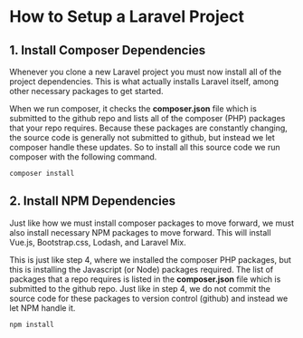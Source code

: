 <h1>How to Setup a Laravel Project</h1>

<h2>1. Install Composer Dependencies</h2>	
	<p>
	Whenever you clone a new Laravel project you must now install all of the project dependencies. This is what actually installs Laravel itself, among other necessary packages to get started.

When we run composer, it checks the <strong>composer.json</strong> file which is submitted to the github repo and lists all of the composer (PHP) packages that your repo requires. Because these packages are constantly changing, the source code is generally not submitted to github, but instead we let composer handle these updates. So to install all this source code we run composer with the following command.

	composer install
</p>

<h2>2. Install NPM Dependencies</h2>	
	<p>
	Just like how we must install composer packages to move forward, we must also install necessary NPM packages to move forward. This will install Vue.js, Bootstrap.css, Lodash, and Laravel Mix.

This is just like step 4, where we installed the composer PHP packages, but this is installing the Javascript (or Node) packages required. The list of packages that a repo requires is listed in the <strong>composer.json</strong> file which is submitted to the github repo. Just like in step 4, we do not commit the source code for these packages to version control (github) and instead we let NPM handle it.

	npm install

</p>
